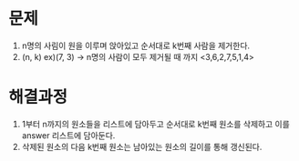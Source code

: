 # 문제
1. n명의 사림이 원을 이루며 앉아있고 순서대로 k번째 사람을 제거한다.
2. (n, k) ex)(7, 3) -> n명의 사람이 모두 제거될 때 까지 <3,6,2,7,5,1,4>



# 해결과정
1. 1부터 n까지의 원소들을 리스트에 담아두고 순서대로 k번째 원소를 삭제하고 이를 answer 리스트에 담아둔다.
2. 삭제된 원소의 다음 k번째 원소는 남아있는 원소의 길이를 통해 갱신된다.